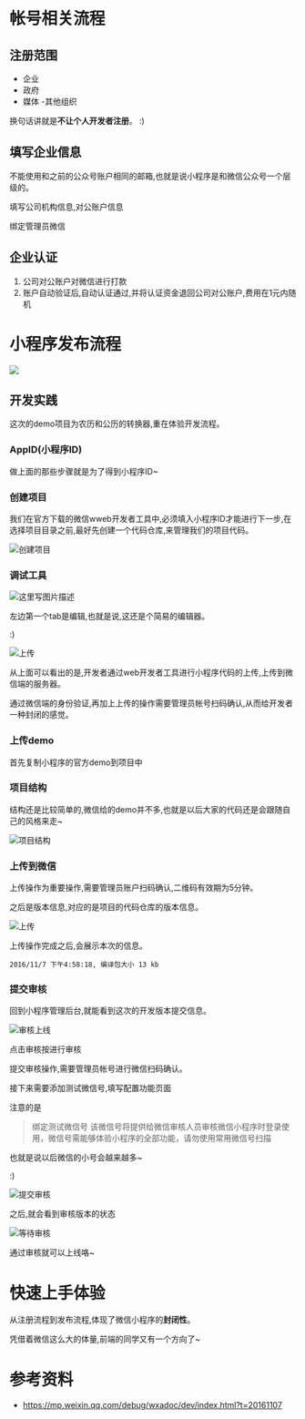 # 帐号相关流程

## 注册范围

- 企业
- 政府
- 媒体
 -其他组织

 换句话讲就是**不让个人开发者注册**。 :)

 ## 填写企业信息

 不能使用和之前的公众号账户相同的邮箱,也就是说小程序是和微信公众号一个层级的。

 填写公司机构信息,对公账户信息

 绑定管理员微信

 ## 企业认证

 1. 公司对公账户对微信进行打款
 1. 账户自动验证后,自动认证通过,并将认证资金退回公司对公账户,费用在1元内随机



 # 小程序发布流程

 ![](http://mmbiz.qpic.cn/mmbiz_png/PiajxSqBRaEIQxibpLbyuSKic4j0OM4Yw9Ew8OByIr3U9XzbgibLHW994vgjIib7JiavtDh4FdeXWmHWQPNIk21EdWjg/0?wx_fmt=png)


 ## 开发实践

 这次的demo项目为农历和公历的转换器,重在体验开发流程。

 ### AppID(小程序ID)

 做上面的那些步骤就是为了得到小程序ID~

 ### 创建项目

 我们在官方下载的微信wweb开发者工具中,必须填入小程序ID才能进行下一步,在选择项目目录之前,最好先创建一个代码仓库,来管理我们的项目代码。

 ![创建项目](http://img.blog.csdn.net/20161107162045204)

 ### 调试工具

 ![这里写图片描述](http://img.blog.csdn.net/20161107162331817)

左边第一个tab是编辑,也就是说,这还是个简易的编辑器。

:)

![上传](http://img.blog.csdn.net/20161107162701519)

从上面可以看出的是,开发者通过web开发者工具进行小程序代码的上传,上传到微信端的服务器。

通过微信端的身份验证,再加上上传的操作需要管理员帐号扫码确认,从而给开发者一种封闭的感觉。

### 上传demo

首先复制小程序的官方demo到项目中

### 项目结构

结构还是比较简单的,微信给的demo并不多,也就是以后大家的代码还是会跟随自己的风格来走~

![项目结构](http://img.blog.csdn.net/20161107165149093)


### 上传到微信

上传操作为重要操作,需要管理员账户扫码确认,二维码有效期为5分钟。

之后是版本信息,对应的是项目的代码仓库的版本信息。

![上传](http://img.blog.csdn.net/20161107165436671)

上传操作完成之后,会展示本次的信息。

`2016/11/7 下午4:58:18, 编译包大小 13 kb`

### 提交审核

回到小程序管理后台,就能看到这次的开发版本提交信息。

![审核上线](http://img.blog.csdn.net/20161107170107209)

点击审核按进行审核

提交审核操作,需要管理员帐号进行微信扫码确认。

接下来需要添加测试微信号,填写配置功能页面

注意的是

> 绑定测试微信号
  该微信号将提供给微信审核人员审核微信小程序时登录使用，微信号需能够体验小程序的全部功能，请勿使用常用微信号扫描


也就是说以后微信的小号会越来越多~

:)

![提交审核](http://img.blog.csdn.net/20161107170820820)

之后,就会看到审核版本的状态

![等待审核](http://img.blog.csdn.net/20161107170959018)

通过审核就可以上线咯~

# 快速上手体验

从注册流程到发布流程,体现了微信小程序的**封闭性**。

凭借着微信这么大的体量,前端的同学又有一个方向了~



# 参考资料

- https://mp.weixin.qq.com/debug/wxadoc/dev/index.html?t=20161107




